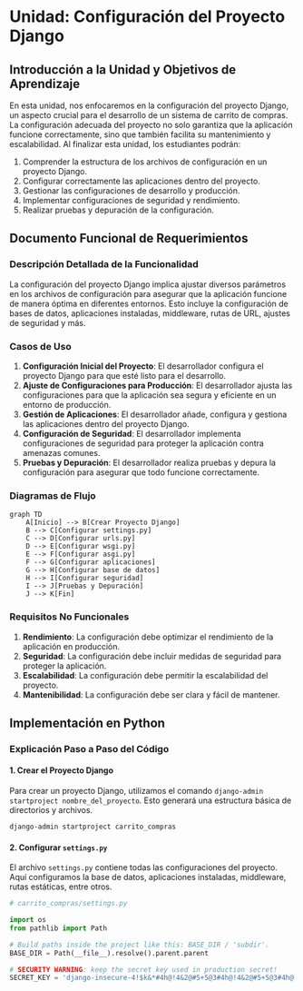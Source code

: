 # Unidad: Configuración del Proyecto Django

## Introducción a la Unidad y Objetivos de Aprendizaje

En esta unidad, nos enfocaremos en la configuración del proyecto Django, un aspecto crucial para el desarrollo de un sistema de carrito de compras. La configuración adecuada del proyecto no solo garantiza que la aplicación funcione correctamente, sino que también facilita su mantenimiento y escalabilidad. Al finalizar esta unidad, los estudiantes podrán:

1. Comprender la estructura de los archivos de configuración en un proyecto Django.
2. Configurar correctamente las aplicaciones dentro del proyecto.
3. Gestionar las configuraciones de desarrollo y producción.
4. Implementar configuraciones de seguridad y rendimiento.
5. Realizar pruebas y depuración de la configuración.

## Documento Funcional de Requerimientos

### Descripción Detallada de la Funcionalidad

La configuración del proyecto Django implica ajustar diversos parámetros en los archivos de configuración para asegurar que la aplicación funcione de manera óptima en diferentes entornos. Esto incluye la configuración de bases de datos, aplicaciones instaladas, middleware, rutas de URL, ajustes de seguridad y más.

### Casos de Uso

1. **Configuración Inicial del Proyecto**: El desarrollador configura el proyecto Django para que esté listo para el desarrollo.
2. **Ajuste de Configuraciones para Producción**: El desarrollador ajusta las configuraciones para que la aplicación sea segura y eficiente en un entorno de producción.
3. **Gestión de Aplicaciones**: El desarrollador añade, configura y gestiona las aplicaciones dentro del proyecto Django.
4. **Configuración de Seguridad**: El desarrollador implementa configuraciones de seguridad para proteger la aplicación contra amenazas comunes.
5. **Pruebas y Depuración**: El desarrollador realiza pruebas y depura la configuración para asegurar que todo funcione correctamente.

### Diagramas de Flujo

```mermaid
graph TD
    A[Inicio] --> B[Crear Proyecto Django]
    B --> C[Configurar settings.py]
    C --> D[Configurar urls.py]
    D --> E[Configurar wsgi.py]
    E --> F[Configurar asgi.py]
    F --> G[Configurar aplicaciones]
    G --> H[Configurar base de datos]
    H --> I[Configurar seguridad]
    I --> J[Pruebas y Depuración]
    J --> K[Fin]
```

### Requisitos No Funcionales

1. **Rendimiento**: La configuración debe optimizar el rendimiento de la aplicación en producción.
2. **Seguridad**: La configuración debe incluir medidas de seguridad para proteger la aplicación.
3. **Escalabilidad**: La configuración debe permitir la escalabilidad del proyecto.
4. **Mantenibilidad**: La configuración debe ser clara y fácil de mantener.

## Implementación en Python

### Explicación Paso a Paso del Código

#### 1. Crear el Proyecto Django

Para crear un proyecto Django, utilizamos el comando `django-admin startproject nombre_del_proyecto`. Esto generará una estructura básica de directorios y archivos.

```bash
django-admin startproject carrito_compras
```

#### 2. Configurar `settings.py`

El archivo `settings.py` contiene todas las configuraciones del proyecto. Aquí configuramos la base de datos, aplicaciones instaladas, middleware, rutas estáticas, entre otros.

```python
# carrito_compras/settings.py

import os
from pathlib import Path

# Build paths inside the project like this: BASE_DIR / 'subdir'.
BASE_DIR = Path(__file__).resolve().parent.parent

# SECURITY WARNING: keep the secret key used in production secret!
SECRET_KEY = 'django-insecure-4!$k&*#4h@!4&2@#5+5@3#4h@!4&2@#5+5@3#4h@!4&2@#5+5@3#4h@!4&2@#5+5@3#4h@!4&2@#5+5@3#4h@!4&2@#5+5@3#4h@!4&2@#5+5@3#4h@!4&2@#5+5@3#4h@!4&2@#5+5@3#4h@!4&2@#5+5@3#4h@!4&2@#5+5@3#4h@!4&2@#5+5@3#4h@!4&2@#5+5@3#4h@!4&2@#5+5@3#4h@!4&2@#5+5@3#4h@!4&2@#5+5@3#4h@!4&2@#5+5@3#4h@!4&2@#5+5@3#4h@!4&2@#5+5@3#4h@!4&2@#5+5@3#4h@!4&2@#5+5@3#4h@!4&2@#5+5@3#4h@!4&2@#5+5@3#4h@!4&2@#5+5@3#4h@!4&2@#5+5@3#4h@!4&2@#5+5@3#4h@!4&2@#5+5@3#4h@!4&2@#5+5@3#4h@!4&2@#5+5@3#4h@!4&2@#5+5@3#4h@!4&2@#5+5@3#4h@!4&2@#5+5@3#4h@!4&2@#5+5@3#4h@!4&2@#5+5@3#4h@!4&2@#5+5@3#4h@!4&2@#5+5@3#4h@!4&2@#5+5@3#4h@!4&2@#5+5@3#4h@!4&2@#5+5@3#4h@!4&2@#5+5@3#4h@!4&2@#5+5@3#4h@!4&2@#5+5@3#4h@!4&2@#5+5@3#4h@!4&2@#5+5@3#4h@!4&2@#5+5@3#4h@!4&2@#5+5@3#4h@!4&2@#5+5@3#4h@!4&2@#5+5@3#4h@!4&2@#5+5@3#4h@!4&2@#5+5@3#4h@!4&2@#5+5@3#4h@!4&2@#5+5@3#4h@!4&2@#5+5@3#4h@!4&2@#5+5@3#4h@!4&2@#5+5@3#4h@!4&2@#5+5@3#4h@!4&2@#5+5@3#4h@!4&2@#5+5@3#4h@!4&2@#5+5@3#4h@!4&2@#5+5@3#4h@!4&2@#5+5@3#4h@!4&2@#5+5@3#4h@!4&2@#5+5@3#4h@!4&2@#5+5@3#4h@!4&2@#5+5@3#4h@!4&2@#5+5@3#4h@!4&2@#5+5@3#4h@!4&2@#5+5@3#4h@!4&2@#5+5@3#4h@!4&2@#5+5@3#4h@!4&2@#5+5@3#4h@!4&2@#5+5@3#4h@!4&2@#5+5@3#4h@!4&2@#5+5@3#4h@!4&2@#5+5@3#4h@!4&2@#5+5@3#4h@!4&2@#5+5@3#4h@!4&2@#5+5@3#4h@!4&2@#5+5@3#4h@!4&2@#5+5@3#4h@!4&2@#5+5@3#4h@!4&2@#5+5@3#4h@!4&2@#5+5@3#4h@!4&2@#5+5@3#4h@!4&2@#5+5@3#4h@!4&2@#5+5@3#4h@!4&2@#5+5@3#4h@!4&2@#5+5@3#4h@!4&2@#5+5@3#4h@!4&2@#5+5@3#4h@!4&2@#5+5@3#4h@!4&2@#5+5@3#4h@!4&2@#5+5@3#4h@!4&2@#5+5@3#4h@!4&2@#5+5@3#4h@!4&2@#5+5@3#4h@!4&2@#5+5@3#4h@!4&2@#5+5@3#4h@!4&2@#5+5@3#4h@!4&2@#5+5@3#4h@!4&2@#5+5@3#4h@!4&2@#5+5@3#4h@!4&2@#5+5@3#4h@!4&2@#5+5@3#4h@!4&2@#5+5@3#4h@!4&2@#5+5@3#4h@!4&2@#5+5@3#4h@!4&2@#5+5@3#4h@!4&2@#5+5@3#4h@!4&2@#5+5@3#4h@!4&2@#5+5@3#4h@!4&2@#5+5@3#4h@!4&2@#5+5@3#4h@!4&2@#5+5@3#4h@!4&2@#5+5@3#4h@!4&2@#5+5@3#4h@!4&2@#5+5@3#4h@!4&2@#5+5@3#4h@!4&2@#5+5@3#4h@!4&2@#5+5@3#4h@!4&2@#5+5@3#4h@!4&2@#5+5@3#4h@!4&2@#5+5@3#4h@!4&2@#5+5@3#4h@!4&2@#5+5@3#4h@!4&2@#5+5@3#4h@!4&2@#5+5@3#4h@!4&2@#5+5@3#4h@!4&2@#5+5@3#4h@!4&2@#5+5@3#4h@!4&2@#5+5@3#4h@!4&2@#5+5@3#4h@!4&2@#5+5@3#4h@!4&2@#5+5@3#4h@!4&2@#5+5@3#4h@!4&2@#5+5@3#4h@!4&2@#5+5@3#4h@!4&2@#5+5@3#4h@!4&2@#5+5@3#4h@!4&2@#5+5@3#4h@!4&2@#5+5@3#4h@!4&2@#5+5@3#4h@!4&2@#5+5@3#4h@!4&2@#5+5@3#4h@!4&2@#5+5@3#4h@!4&2@#5+5@3#4h@!4&2@#5+5@3#4h@!4&2@#5+5@3#4h@!4&2@#5+5@3#4h@!4&2@#5+5@3#4h@!4&2@#5+5@3#4h@!4&2@#5+5@3#4h@!4&2@#5+5@3#4h@!4&2@#5+5@3#4h@!4&2@#5+5@3#4h@!4&2@#5+5@3#4h@!4&2@#5+5@3#4h@!4&2@#5+5@3#4h@!4&2@#5+5@3#4h@!4&2@#5+5@3#4h@!4&2@#5+5@3#4h@!4&2@#5+5@3#4h@!4&2@#5+5@3#4h@!4&2@#5+5@3#4h@!4&2@#5+5@3#4h@!4&2@#5+5@3#4h@!4&2@#5+5@3#4h@!4&2@#5+5@3#4h@!4&2@#5+5@3#4h@!4&2@#5+5@3#4h@!4&2@#5+5@3#4h@!4&2@#5+5@3#4h@!4&2@#5+5@3#4h@!4&2@#5+5@3#4h@!4&2@#5+5@3#4h@!4&2@#5+5@3#4h@!4&2@#5+5@3#4h@!4&2@#5+5@3#4h@!4&2@#5+5@3#4h@!4&2@#5+5@3#4h@!4&2@#5+5@3#4h@!4&2@#5+5@3#4h@!4&2@#5+5@3#4h@!4&2@#5+5@3#4h@!4&2@#5+5@3#4h@!4&2@#5+5@3#4h@!4&2@#5+5@3#4h@!4&2@#5+5@3#4h@!4&2@#5+5@3#4h@!4&2@#5+5@3#4h@!4&2@#5+5@3#4h@!4&2@#5+5@3#4h@!4&2@#5+5@3#4h@!4&2@#5+5@3#4h@!4&2@#5+5@3#4h@!4&2@#5+5@3#4h@!4&2@#5+5@3#4h@!4&2@#5+5@3#4h@!4&2@#5+5@3#4h@!4&2@#5+5@3#4h@!4&2@#5+5@3#4h@!4&2@#5+5@3#4h@!4&2@#5+5@3#4h@!4&2@#5+5@3#4h@!4&2@#5+5@3#4h@!4&2@#5+5@3#4h@!4&2@#5+5@3#4h@!4&2@#5+5@3#4h@!4&2@#5+5@3#4h@!4&2@#5+5@3#4h@!4&2@#5+5@3#4h@!4&2@#5+5@3#4h@!4&2@#5+5@3#4h@!4&2@#5+5@3#4h@!4&2@#5+5@3#4h@!4&2@#5+5@3#4h@!4&2@#5+5@3#4h@!4&2@#5+5@3#4h@!4&2@#5+5@3#4h@!4&2@#5+5@3#4h@!4&2@#5+5@3#4h@!4&2@#5+5@3#4h@!